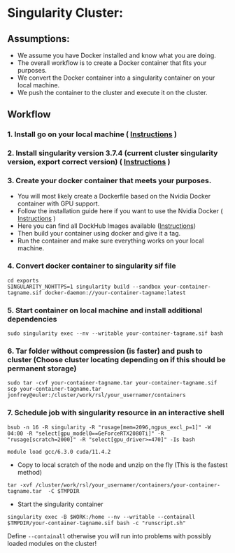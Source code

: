 # Singularity Cluster:

## Assumptions:
- We assume you have Docker installed and know what you are doing.  
- The overall workflow is to create a Docker container that fits your purposes.  
- We convert the Docker container into a singularity container on your local machine.  
- We push the container to the cluster and execute it on the cluster.  

## Workflow

### 1. Install go on your local machine ( [Instructions](https://sylabs.io/guides/3.0/user-guide/installation.html) )
### 2. Install singularity version 3.7.4 (current cluster singularity version, export correct version) ( [Instructions](https://sylabs.io/guides/3.0/user-guide/installation.html) )
### 3. Create your docker container that meets your purposes.  
- You will most likely create a Dockerfile based on the Nvidia Docker container with GPU support.
- Follow the installation guide here if you want to use the Nvidia Docker ( [Instructions](https://docs.nvidia.com/datacenter/cloud-native/container-toolkit/install-guide.html) )  
- Here you can find all DockHub Images available ([Instructions](https://hub.docker.com/r/nvidia/cuda/tags?page=1&ordering=last_updated))    
- Then build your container using docker and give it a tag.  
- Run the container and make sure everything works on your local machine.


### 4. Convert docker container to singularity sif file
```
cd exports 
SINGULARITY_NOHTTPS=1 singularity build --sandbox your-container-tagname.sif docker-daemon://your-container-tagname:latest
```

### 5. Start container on local machine and install additional dependencies
```
sudo singularity exec --nv --writable your-container-tagname.sif bash
```

### 6. Tar folder without compression (is faster) and push to cluster (Choose cluster locating depending on if this should be permanent storage)
```
sudo tar -cvf your-container-tagname.tar your-container-tagname.sif
scp your-container-tagname.tar jonfrey@euler:/cluster/work/rsl/your_usernamer/containers
```

### 7. Schedule job with singularity resource in an interactive shell

```
bsub -n 16 -R singularity -R "rusage[mem=2096,ngpus_excl_p=1]" -W 04:00 -R "select[gpu_model0==GeForceRTX2080Ti]" -R "rusage[scratch=2000]" -R "select[gpu_driver>=470]" -Is bash
```

```
module load gcc/6.3.0 cuda/11.4.2
```

- Copy to local scratch of the node and unzip on the fly (This is the fastest method)
```
tar -xvf /cluster/work/rsl/your_usernamer/containers/your-container-tagname.tar  -C $TMPDIR
```

- Start the singularity container
```
singularity exec -B $WORK:/home --nv --writable --containall $TMPDIR/your-container-tagname.sif bash -c "runscript.sh"
```
Define `--containall` otherwise you will run into problems with possibly loaded modules on the cluster!